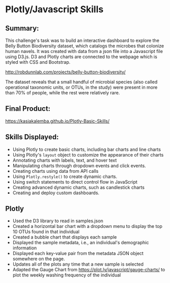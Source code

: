 # Plotly/Javascript Skills

## Summary: 
This challenge's task was to build an interactive dashboard to explore the Belly Button Biodiversity dataset, which catalogs the microbes that colonize human navels. It was created with data from a json file into a Javascript file using D3.js. D3 and Plotly charts are connected to the webpage which is styled with CSS and Bootstrap.

http://robdunnlab.com/projects/belly-button-biodiversity/

The dataset reveals that a small handful of microbial species (also called operational taxonomic units, or OTUs, in the study) were present in more than 70% of people, while the rest were relatively rare.

## Final Product: 
https://kasiakalemba.github.io/Plotly-Basic-Skills/

## Skills Displayed: 
* Using Plotly to create basic charts, including bar charts and line charts
* Using Plotly's `layout` object to customize the appearance of their charts
* Annotating charts with labels, text, and hover text
* Manipulating charts through dropdown events and click events.
* Creating charts using data from API calls
* Using `Plotly.restyle()` to create dynamic charts.
* Using switch statements to direct control flow in JavaScript
* Creating advanced dynamic charts, such as candlestick charts
* Creating and deploy custom dashboards.

## Plotly
* Used the D3 library to read in samples.json
* Created a horizontal bar chart with a dropdown menu to display the top 10 OTUs found in that individual
* Created a bubble chart that displays each sample
* Displayed the sample metadata, i.e., an individual's demographic information
* Displayed each key-value pair from the metadata JSON object somewhere on the page.
* Updates all of the plots any time that a new sample is selected
* Adapted the Gauge Chart from https://plot.ly/javascript/gauge-charts/ to plot the weekly washing frequency of the individual





















